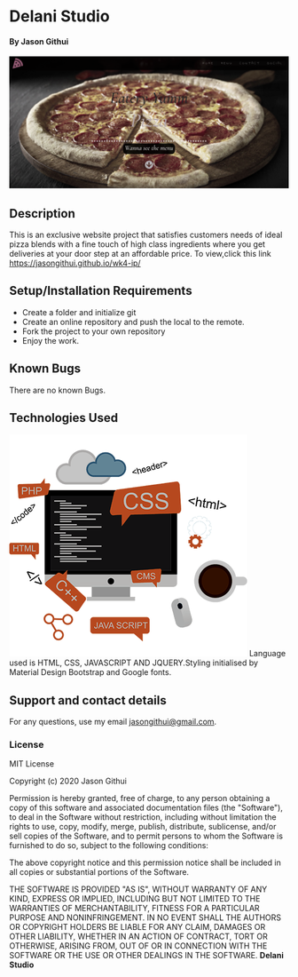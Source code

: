 # Delani Studio
#### By **Jason Githui**
![Homepage Screen shot](screenshots/screen1.jpg)
## Description
This is an exclusive website project that satisfies customers needs of ideal pizza blends with a fine touch of high class ingredients where you get deliveries at your door step at an affordable price.
To view,click this link https://jasongithui.github.io/wk4-ip/
## Setup/Installation Requirements
* Create a folder and initialize git
* Create an online repository and push the local to the remote.
* Fork the project to your own repository
* Enjoy the work.
## Known Bugs
There are no known Bugs.
## Technologies Used
![Tech](screenshots/icon.jpg)
Language used is HTML, CSS, JAVASCRIPT AND JQUERY.Styling initialised by Material Design Bootstrap and Google fonts.
## Support and contact details
For any questions, use my email jasongithui@gmail.com.
### License
MIT License

Copyright (c) 2020 Jason Githui

Permission is hereby granted, free of charge, to any person obtaining a copy
of this software and associated documentation files (the "Software"), to deal
in the Software without restriction, including without limitation the rights
to use, copy, modify, merge, publish, distribute, sublicense, and/or sell
copies of the Software, and to permit persons to whom the Software is
furnished to do so, subject to the following conditions:

The above copyright notice and this permission notice shall be included in all
copies or substantial portions of the Software.

THE SOFTWARE IS PROVIDED "AS IS", WITHOUT WARRANTY OF ANY KIND, EXPRESS OR
IMPLIED, INCLUDING BUT NOT LIMITED TO THE WARRANTIES OF MERCHANTABILITY,
FITNESS FOR A PARTICULAR PURPOSE AND NONINFRINGEMENT. IN NO EVENT SHALL THE
AUTHORS OR COPYRIGHT HOLDERS BE LIABLE FOR ANY CLAIM, DAMAGES OR OTHER
LIABILITY, WHETHER IN AN ACTION OF CONTRACT, TORT OR OTHERWISE, ARISING FROM,
OUT OF OR IN CONNECTION WITH THE SOFTWARE OR THE USE OR OTHER DEALINGS IN THE
SOFTWARE.
 **Delani Studio**
